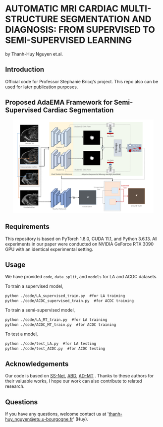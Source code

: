 
# AUTOMATIC MRI CARDIAC MULTI-STRUCTURE SEGMENTATION AND DIAGNOSIS: FROM SUPERVISED TO SEMI-SUPERVISED LEARNING
by Thanh-Huy Nguyen et.al.
## Introduction
Official code for Professor Stephanie Bricq's project. This repo also can be used for later publication purposes.

## Proposed AdaEMA Framework for Semi-Supervised Cardiac Segmentation

<center><img src='framework_figure.png' width=90%/></center>

## Requirements
This repository is based on PyTorch 1.8.0, CUDA 11.1, and Python 3.6.13. All experiments in our paper were conducted on NVIDIA GeForce RTX 3090 GPU with an identical experimental setting.
## Usage
We have provided `code`, `data_split`, and `models` for LA and ACDC datasets.

To train a supervised model,
```
python ./code/LA_supervised_train.py  #for LA training
python ./code/ACDC_supervised_train.py  #for ACDC training
```
To train a semi-supervised model,
```
python ./code/LA_MT_train.py  #for LA training
python ./code/ACDC_MT_train.py  #for ACDC training
``` 

To test a model,
```
python ./code/test_LA.py  #for LA testing
python ./code/test_ACDC.py  #for ACDC testing
```

## Acknowledgements
Our code is based on [SS-Net](https://github.com/ycwu1997/SS-Net), [ABD](https://github.com/chy-upc/ABD), [AD-MT](https://github.com/ZhenZHAO/AD-MT) . Thanks to these authors for their valuable works, I hope our work can also contribute to related research.

## Questions
If you have any questions, welcome contact us at 'thanh-huy_nguyen@etu.u-bourgogne.fr' (Huy).



